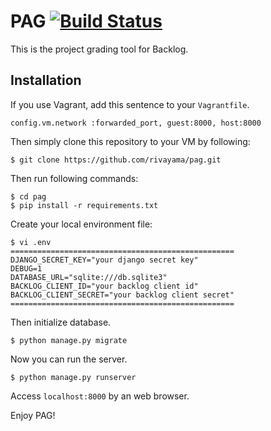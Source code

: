 # PAG [![Build Status](https://travis-ci.org/rivayama/pag.svg?branch=master)](https://travis-ci.org/rivayama/pag)

This is the project grading tool for Backlog.

## Installation

If you use Vagrant, add this sentence to your `Vagrantfile`.

	config.vm.network :forwarded_port, guest:8000, host:8000

Then simply clone this repository to your VM by following:

	$ git clone https://github.com/rivayama/pag.git

Then run following commands:

	$ cd pag
	$ pip install -r requirements.txt

Create your local environment file:

	$ vi .env
	==================================================
	DJANGO_SECRET_KEY="your django secret key"
	DEBUG=1
	DATABASE_URL="sqlite:///db.sqlite3"
	BACKLOG_CLIENT_ID="your backlog client id"
	BACKLOG_CLIENT_SECRET="your backlog client secret"
	==================================================

Then initialize database.

	$ python manage.py migrate

Now you can run the server.

	$ python manage.py runserver

Access `localhost:8000` by an web browser.

Enjoy PAG!
